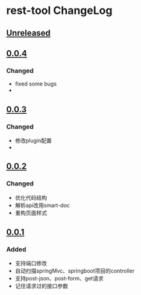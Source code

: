 <!-- Keep a Changelog guide -> https://keepachangelog.com -->

# rest-tool ChangeLog

## [Unreleased]

## [0.0.4]

### Changed

- fixed some bugs
-

## [0.0.3]

### Changed

- 修改plugin配置
-

## [0.0.2]

### Changed

- 优化代码结构
- 解析api改用smart-doc
- 重构页面样式

## [0.0.1]

### Added

- 支持端口修改
- 自动扫描springMvc、springboot项目的controller
- 支持post-json、post-form、get请求
- 记住请求过的接口参数

[Unreleased]: https://github.com/easyJustEasy/rest-tool.git/compare/v0.0.4...HEAD
[0.0.4]: https://github.com/easyJustEasy/rest-tool.git/compare/v0.0.3...v0.0.4
[0.0.3]: https://github.com/easyJustEasy/rest-tool.git/compare/v0.0.1...v0.0.3
[0.0.2]: https://github.com/easyJustEasy/rest-tool.git/compare/v0.0.1...v0.0.2
[0.0.1]: https://github.com/easyJustEasy/rest-tool.git/commits/v0.0.1
